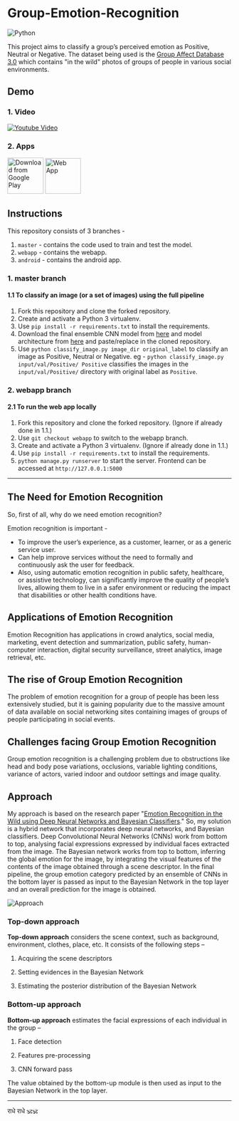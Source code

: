 # Group-Emotion-Recognition

![Python](https://camo.githubusercontent.com/c589348df8bb82948f724198f52725d3d36ce738/68747470733a2f2f696d672e736869656c64732e696f2f62616467652f707974686f6e2d332e782d627269676874677265656e2e737667)

This project aims to classify a group’s perceived emotion as Positive, Neutral or Negative. The dataset being used is the [Group Affect Database 3.0](https://sites.google.com/view/emotiw2018) which contains "in the wild" photos of groups of people in various social environments.



## Demo

### 1. Video
[![Youtube Video](http://i.imgur.com/GPgEKL0.png)](https://youtu.be/fQrRjKQeAhM "Youtube Video")

### 2. Apps

[<img src="https://play.google.com/intl/en_us/badges/images/generic/en_badge_web_generic.png"
      alt="Download from Google Play"
      height="81">](https://play.google.com/store/apps/details?id=com.hanuman.emotionrecognition)
[<img src="https://i.imgur.com/6B3Qw5s.png"
      alt="Web App"
      height="80">](http://emotion-recognition.samanyougarg.com)

## Instructions

This repository consists of 3 branches - 
1. `master` - contains the code used to train and test the model.
2. `webapp` - contains the webapp.
3. `android` - contains the android app.

### 1. master branch

#### 1.1 To classify an image (or a set of images) using the full pipeline

1. Fork this repository and clone the forked repository.
2. Create and activate a Python 3 virtualenv.
3. Use `pip install -r requirements.txt` to install the requirements.
4. Download the final ensemble CNN model from [here](https://drive.google.com/open?id=1dkk7K_R16fW7T0ETsaaG5lT0PZG8K7uE) and model architecture from [here](https://drive.google.com/open?id=1vAR-_QIPpAVYBWNlg6E_CJ1FGnePkW2i) and paste/replace in the cloned repository.
5. Use `python classify_image.py image_dir original_label` to classify an image as Positive, Neutral or Negative. eg - `python classify_image.py input/val/Positive/ Positive` classifies the images in the `input/val/Positive/` directory with original label as `Positive`.


### 2. webapp branch

#### 2.1 To run the web app locally

1. Fork this repository and clone the forked repository. (Ignore if already done in 1.1.)
2. Use `git checkout webapp` to switch to the webapp branch.
2. Create and activate a Python 3 virtualenv. (Ignore if already done in 1.1.)
3. Use `pip install -r requirements.txt` to install the requirements.
4. `python manage.py runserver` to start the server. Frontend can be accessed at `http://127.0.0.1:5000`

---

## The Need for Emotion Recognition

So, first of all, why do we need emotion recognition?

Emotion recognition is important -

*   To improve the user’s experience, as a customer, learner, or as a generic service user.
*   Can help improve services without the need to formally and continuously ask the user for feedback.
*   Also, using automatic emotion recognition in public safety, healthcare, or assistive technology, can significantly improve the quality of people’s lives, allowing them to live in a safer environment or reducing the impact that disabilities or other health conditions have.

## Applications of Emotion Recognition

Emotion Recognition has applications in crowd analytics, social media, marketing, event detection and summarization, public safety, human-computer interaction, digital security surveillance, street analytics, image retrieval, etc.

## The rise of Group Emotion Recognition

The problem of emotion recognition for a group of people has been less extensively studied, but it is gaining popularity due to the massive amount of data available on social networking sites containing images of groups of people participating in social events.

## Challenges facing Group Emotion Recognition

Group emotion recognition is a challenging problem due to obstructions like head and body pose variations, occlusions, variable lighting conditions, variance of actors, varied indoor and outdoor settings and image quality.

## Approach

My approach is based on the research paper "[Emotion Recognition in the Wild using Deep Neural Networks and Bayesian Classifiers](https://arxiv.org/abs/1709.03820)." So, my solution is a hybrid network that incorporates deep neural networks, and Bayesian classifiers. Deep Convolutional Neural Networks (CNNs) work from bottom to top, analysing facial expressions expressed by individual faces extracted from the image. The Bayesian network works from top to bottom, inferring the global emotion for the image, by integrating the visual features of the contents of the image obtained through a scene descriptor. In the final pipeline, the group emotion category predicted by an ensemble of CNNs in the bottom layer is passed as input to the Bayesian Network in the top layer and an overall prediction for the image is obtained.

  

![Approach](https://emotion-recognition.samanyougarg.com/static/images/method.jpg)

  

### Top-down approach

**Top-down approach** considers the scene context, such as background, environment, clothes, place, etc. It consists of the following steps –

1.  Acquiring the scene descriptors
    
2.  Setting evidences in the Bayesian Network
    
3.  Estimating the posterior distribution of the Bayesian Network
    

### Bottom-up approach

**Bottom-up approach** estimates the facial expressions of each individual in the group –

1.  Face detection
    
2.  Features pre-processing
    
3.  CNN forward pass
    

The value obtained by the bottom-up module is then used as input to the Bayesian Network in the top layer.

---

राधे राधे 🕉️🕉️
